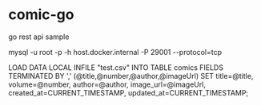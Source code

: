 # comic-go

go rest api sample

mysql -u root -p -h host.docker.internal -P 29001 --protocol=tcp


LOAD DATA LOCAL INFILE "test.csv"
INTO TABLE comics
FIELDS TERMINATED BY ','
(@title,@number,@author,@imageUrl)
SET title=@title, volume=@number, author=@author, image_url=@imageUrl, created_at=CURRENT_TIMESTAMP, updated_at=CURRENT_TIMESTAMP;